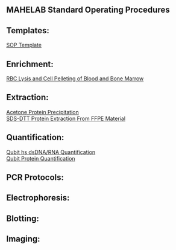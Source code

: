 ## MAHELAB Standard Operating Procedures

## Templates:

[SOP Template](sop_template.md)<br>

## Enrichment:
[RBC Lysis and Cell Pelleting of Blood and Bone Marrow](rbc_lysis_and_cell_pelleting_blood_and_marrow.md)<br>

## Extraction:

[Acetone Protein Precipitation](acetone_protein_precipitation.md)<br>
[SDS-DTT Protein Extraction From FFPE Material](SDS-DTT_Protein_Extraction_From_FFPE_Material.md)<br>

## Quantification:

[Qubit hs dsDNA/RNA Quantification](qubit_hs_rna_dna_quantification.md)<br>
[Qubit Protein Quantification](qubit_protein_quantification.md)<br>

## PCR Protocols:


## Electrophoresis:


## Blotting:


## Imaging:
